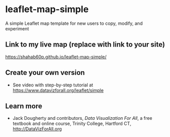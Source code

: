 # leaflet-map-simple
A simple Leaflet map template for new users to copy, modify, and experiment

## Link to my live map (replace with link to your site)

https://shahab60p.github.io/leaflet-map-simple/

## Create your own version
- See video with step-by-step tutorial at https://www.datavizforall.org/leaflet/simple

## Learn more
- Jack Dougherty and contributors, *Data Visualization For All*, a free textbook and online course, Trinity College, Hartford CT, http://DataVizForAll.org
